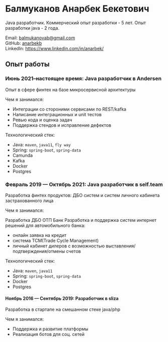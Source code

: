 # Балмуканов Анарбек Бекетович

Java разработчик. Коммерческий опыт разработки - 5 лет. Опыт разработки java - 2 года. 

Email: balmukanovab@gmail.com \
GitHub: [anarbekb](https://github.com/anarbekb) \
LinkedIn: https://www.linkedin.com/in/anarbek/

## Опыт работы

### Июнь 2021–настоящее время: Java разработчик в Andersen

Опыт в сфере финтех на базе микросервисной архитектуры

Чем я занимался:

- Интеграции со стороними сервисами по REST/kafka
- Написание интеграционных и unit тестов
- Ревью кода и оценка задач
- Поддержка стендов и исправление дефектов

Технологический стек:
- Java: `maven`, `java11`, `fly way`
- Spring: `spring-boot`, `spring-data`
- Camunda
- Kafka
- Docker
- Postgres

### Февраль 2019 — Октябрь 2021: Java разработчик в self.team
Разработка финтех продуктов: ДБО систем и систем личного кабинета застрахованного лица

Чем я занимался:

Разработка ДБО ОТП Банк
Разработка и поддержка систем интернет решений для автомобильного банка:
- онлайн заявка на кредит
- система TCM(Trade Cycle Management)
- личный кабинет дилеров с возможностью выставления/подтверждения/отмены счетов

Технологический стек:

- Java: `maven`, `java11`
- Spring: `spring-boot`, `spring-data`
- Docker
- Postgres

#### Ноябрь 2016 — Сентябрь 2019: Разработчик в sliza
Разработка в стартапе на смешанном стеке java/php

Чем я занимался:

- Поддержка и развитие платформы
- Реализация ботов для соц. сетей
